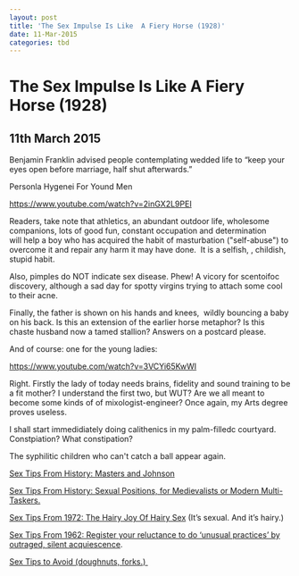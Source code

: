 ```yaml
---
layout: post
title: 'The Sex Impulse Is Like  A Fiery Horse (1928)'
date: 11-Mar-2015
categories: tbd
---
```


# The Sex Impulse Is Like  A Fiery Horse (1928)

## 11th March 2015

Benjamin Franklin advised people contemplating wedded life to “keep your eyes open before marriage,   half shut afterwards.”

Personla Hygenei For Yound Men

https://www.youtube.com/watch?v=2inGX2L9PEI

Readers,   take note that athletics,   an abundant outdoor life, wholesome companions, lots of good fun, constant occupation and determination will help a boy who has acquired the habit of masturbation ("self-abuse") to overcome it and repair any harm it may have done.  It is a selfish, , childish, stupid habit.

Also, pimples do NOT indicate sex disease. Phew! A vicory for scentoifoc discovery, although a sad day for spotty virgins trying to attach some cool to their acne.

Finally, the father is shown on his hands and knees,  wildly bouncing a baby on his back. Is this an extension of the earlier horse metaphor? Is this chaste husband now a tamed stallion? Answers on a postcard please.

And of course: one for the young ladies:

https://www.youtube.com/watch?v=3VCYi65KwWI

 

Right. Firstly the lady of today needs brains, fidelity and sound training to be a fit mother? I understand the first two, but WUT? Are we all meant to become some kinds of of mixologist-engineer? Once again, my Arts degree proves useless.

I shall start immedidiately doing calithenics in my palm-filledc courtyard. Constpiation? What constipation?

The syphilitic children who can't catch a ball appear again.

<a href="http://mogantosh.com/sex-tips-from-history-masters-and-johnson/">Sex Tips From History: Masters and Johnson</a>

<a href="http://mogantosh.com/sex-tips-from-the-past-sexual-positions-for-mediaevalists-or-modern-multi-taskers/">Sex Tips From History: Sexual Positions, for Medievalists or Modern Multi-Taskers.</a>

<a href="http://mogantosh.com/sex-tips-from-history-the-hairy-joy-of-hairy-sex-1972/">Sex Tips From 1972: The Hairy Joy Of Hairy Sex</a> (It’s sexual. And it’s hairy.)

<div><a href="http://mogantosh.com/sex-tips-from-history-1962/">Sex Tips From 1962: Register your reluctance to do ‘unusual practices’ by outraged, silent acquiescence</a>.</div>

<a href="http://mogantosh.com/its-saturday-night-folks-sex-tips-to-avoid/">Sex Tips to Avoid (doughnuts, forks.) </a>

 
